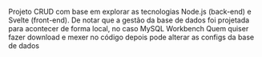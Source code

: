 Projeto CRUD com base em explorar as tecnologias Node.js (back-end) e Svelte (front-end).
De notar que a gestão da base de dados foi projetada para acontecer de forma local, no caso MySQL Workbench
Quem quiser fazer download e mexer no código depois pode alterar as configs da base de dados